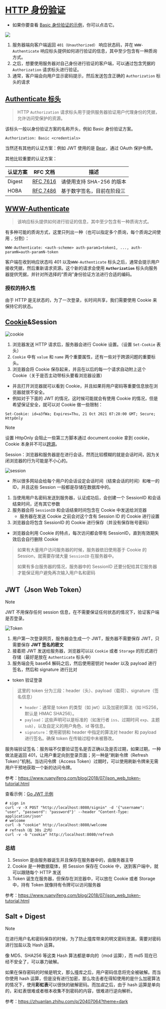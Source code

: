 # [HTTP 身份验证](https://developer.mozilla.org/zh-CN/docs/Web/HTTP/Authentication)

* 如果你要查看 [Basic 身份验证的示例](./example/authorized.ts)，你可以点击它。

![ ](https://developer.mozilla.org/en-US/docs/Web/HTTP/Authentication/http-auth-sequence-diagram.png)

1. 服务器端向客户端返回 `401（Unauthorized）` 响应状态码，并在 `WWW-Authenticate` 响应标头提供如何进行验证的信息，其中至少包含有一种质询方式。
2. 之后，想要使用服务器对自己身份进行验证的客户端，可以通过包含凭据的 `Authorization` 请求标头进行验证。
3. 通常，客户端会向用户显示密码提示，然后发送包含正确的 `Authorization` 标头的请求

## [Authenticate 标头](https://developer.mozilla.org/zh-CN/docs/Web/HTTP/Headers/Authorization)

> HTTP `Authorization` 请求标头用于提供服务器验证用户代理身份的凭据，允许访问受保护的资源。

该标头一般以身份验证方案的名称开头，例如 Basic 身份验证方案。

```http
Authorization: Basic <credentials>
```

当然还有其他的认证方案：例如 JWT 使用的是 [Bear](https://developer.mozilla.org/zh-CN/docs/Web/HTTP/Authentication#bearer)，通过 OAuth 保护令牌。

其他比较重要的认证方案：

| 认证方案 | RFC 文档 | 描述 |
| ------- | ---------| ----|
| Digest  | [RFC 7616](https://datatracker.ietf.org/doc/html/rfc7616) | 请使用支持 SHA-256 的版本 |
| HOBA    | [RFC 7486](https://datatracker.ietf.org/doc/html/rfc7486) | 基于数字签名，目前在阶段三  |

## [WWW-Authenticate](https://developer.mozilla.org/zh-CN/docs/Web/HTTP/Headers/WWW-Authenticate)

>该响应标头提供如何进行验证的信息，其中至少包含有一种质询方式。

有多种可能的质询方式，这里只列出一种（也可以指定多个质询，每个质询之间使用 `,` 分割）：

```http
WWW-Authenticate: <auth-scheme> auth-param1=token1, ..., auth-paramN=auth-paramN-token
```

客户端在收到响应状态吗 401 以及`WWW-Authenticate` 标头之后，通常会提示用户接收凭据，然后重新请求资源。这个新的请求会使用 **`Authorization`** 标头向服务器提供凭据，并针对所选择的“质询”身份验证方法进行合适的编码。

### 授权的持久性

由于 HTTP 是无状态的，为了一次登录，长时间共享，我们需要使用 Cookie 来保持它的状态。

## [Cookie](./origin_and_site.md#cookie)&Session

![cookie](./imgs/cookie.png)

1. 浏览器发送 HTTP 请求后，服务器会进行 Cookie 设置。（设置 `Set-Cookie` 表头）
2. `Cookie` 中有 `value` 和 `name` 两个重要属性，还有一些对于跨源问题的重要标头。
3. 浏览器会将 Cookie 保存起来，并且在以后的每一个请求自动附上这个 Cookie（关于是否主动带标头要看浏览器设置）

* 并且打开浏览器就可以看到 Cookie，并且如果将用户密码等重要信息放在浏览器就很不安全。
* 例如对于下面的 JWT 的情况，这时候可能就会有使用 Cookie 的情况，但是希望保证安全，就可以对 Cookie 做一些限制：

```http
Set-Cookie: id=a3fWa; Expires=Thu, 21 Oct 2021 07:28:00 GMT; Secure; HttpOnly
```

> [!NOTE]
> 设置 HttpOnly 会阻止一些第三方脚本通过 document.cookie 拿到 cookie，Cookie 本身并不可以[跨源](./http/origin_and_site.md#cookie)。

Session：浏览器和服务器是在进行会话，然而比较模糊的就是会话时间，因为关闭浏览器的行为可能是不小心的。

![session](./imgs/session.png)

* 所以很多网站会给每个用户的会话设定会话时间（结束会话的时间）和唯一的 ID，并且这些 Session 一般都是存储在数据库中的。

1. 当使用用户名密码发送到服务器，认证成功后，会创建一个 SessionID 和会话结束时间，还有其它参数
2. 服务器会将 `SessionID` 和会话结束时间包含在 Cookie 中发送给浏览器
   * 服务器在发送 Cookie 之前会对这个含有 Session ID 的 Cookie 进行设置
3. 浏览器会将包含 SessionID 的 Cookie 进行保存（并没有保存账号密码）

* 浏览器会利用 Cookie 的特点，每次访问都会带有 SessionID，直到有效期失效后会自行删除 Cookie

> 如果有大量用户访问服务器的时候，服务器依旧使用基于 Cookie 的 Session，就需要存储大量 `SessionID` 在服务器中。
>
> 如果有多台服务器的情况，服务器中的 SessionID 还要分配给其它服务器才能保证用户避免再次输入用户名和密码

## JWT（Json Web Token）

> [!NOTE]
> JWT 不用保存任何 session 信息，在不需要保证任何状态的情况下，验证客户端是否登录。

![Token](./imgs/token.png)

1. 用户第一次登录网页，服务器会生成一个 JWT，服务器不需要保存 JWT，只需要保存 **JWT 签名的密文**
2. 接着把 JWT 发送给服务器，浏览器可以以 `Cookie` 或者 `Storage` 的形式进行存储（最好是放在 `Authenticate` 标头中）
3. 服务端会先 base64 解码之后，然后使用密钥对 header 以及 payload 进行签名，然后和 signature 进行比对

* token 验证登录

> 这里的 token 分为三段：header（头）、payload（载荷）、signature（签名信息）
>
> * `header`：通常是 token 的类型（如 jwt）以及加密的算法（如 HS256，默认是 HMAC SHA256）。
> * `payload`：这些声明可以是标准的（如发行者 `iss`、过期时间 `exp`、主题 `sub`），以及自定义的用户角色、id 等信息。
> * `signature`：使用密钥和 header 中指定的算法对 header 和 payload 进行签名。确保 token 在传输过程中未被篡改。

服务端验证签名：服务端不仅要验证签名是否正确以及是否过期，如果过期，一种做法是返回 401，让用户重定向到登录页面；另一种是“刷新令牌（Refresh Token）”机制。当访问令牌（Access Token）过期时，可以使用刷新令牌来无需用户干预地获取一个新的访问令牌。

参考：<https://www.ruanyifeng.com/blog/2018/07/json_web_token-tutorial.html>

查看示例：[Go JWT 示例](./go_example/jwt/main.go)

```shell
# sign in
curl -v -X POST "http://localhost:8080/signin" -d '{"username": "user", "password": "password"}' --header "Content-Type: application/json"
# welcome 
curl -b "cookie" http://localhost:8080/welcome
# refresh（在 30s 之内）
curl -v -b "cookie" http://localhost:8080/refresh
```

### 总结

1. Session 是由服务器诞生并且保存在服务器中的，由服务器主导
2. Cookie 是一种数据载体，把 Session 保存在 Cookie 中，送到客户端中，就可以跟随每个 HTTP 发送
3. Token 诞生在服务器，但保存在浏览器中，可以放在 Cookie 或者 Storage 中，持有 Token 就像持有令牌可以访问服务器

参考：<https://www.ruanyifeng.com/blog/2018/07/json_web_token-tutorial.html>

## Salt + Digest

>[!NOTE]
>在进行用户名和密码保存的时候，为了防止撞库带来的明文密码泄漏，需要对密码进行加盐以及 Hash 运算。

像 MD5、SHA256 等这类 Hash 算法都是单向的（mod 运算），而 md5 现在已经不安全了，可以暴力破解。

如果在保存密码的时候是明文，那么撞库之后，用户密码信息将完全被破解。而当你使用 hash 运算，但是没有进行加密，那么攻击者在得知使用的是什么加密算法的情况下，使用**彩虹表**可以很快的破解密码。而加*盐*之后，由于 hash 运算是单向的，彩虹表很难或者根本收集不到密码的内容，很难进行逆向解析。

参考：<https://zhuanlan.zhihu.com/p/20407064?theme=dark>
